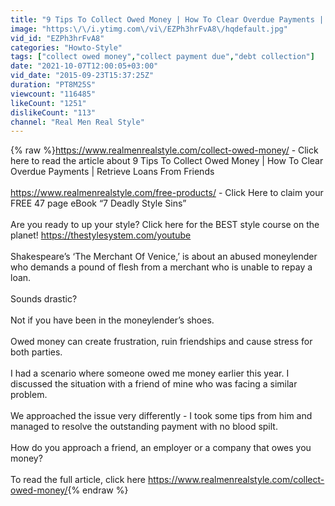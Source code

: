 ```yaml
---
title: "9 Tips To Collect Owed Money | How To Clear Overdue Payments | Retrieve Loans From Friends"
image: "https:\/\/i.ytimg.com\/vi\/EZPh3hrFvA8\/hqdefault.jpg"
vid_id: "EZPh3hrFvA8"
categories: "Howto-Style"
tags: ["collect owed money","collect payment due","debt collection"]
date: "2021-10-07T12:00:05+03:00"
vid_date: "2015-09-23T15:37:25Z"
duration: "PT8M25S"
viewcount: "116485"
likeCount: "1251"
dislikeCount: "113"
channel: "Real Men Real Style"
---
```

{% raw %}<a rel="nofollow" target="blank" href="https://www.realmenrealstyle.com/collect-owed-money/">https://www.realmenrealstyle.com/collect-owed-money/</a> - Click here to read the article about 9 Tips To Collect Owed Money | How To Clear Overdue Payments | Retrieve Loans From Friends<br /><br /><a rel="nofollow" target="blank" href="https://www.realmenrealstyle.com/free-products/">https://www.realmenrealstyle.com/free-products/</a> - Click Here to claim your FREE 47 page eBook “7 Deadly Style Sins”<br /><br />Are you ready to up your style? Click here for the BEST style course on the planet! <a rel="nofollow" target="blank" href="https://thestylesystem.com/youtube">https://thestylesystem.com/youtube</a><br /><br />Shakespeare’s ‘The Merchant Of Venice,’ is about an abused moneylender who demands a pound of flesh from a merchant who is unable to repay a loan.<br /><br />Sounds drastic?<br /><br />Not if you have been in the moneylender’s shoes.<br /><br />Owed money can create frustration, ruin friendships and cause stress for both parties.<br /><br />I had a scenario where someone owed me money earlier this year. I discussed the situation with a friend of mine who was facing a similar problem.<br /><br />We approached the issue very differently - I took some tips from him and managed to resolve the outstanding payment with no blood spilt.<br /><br />How do you approach a friend, an employer or a company that owes you money? <br /><br />To read the full article, click here <a rel="nofollow" target="blank" href="https://www.realmenrealstyle.com/collect-owed-money/">https://www.realmenrealstyle.com/collect-owed-money/</a>{% endraw %}

